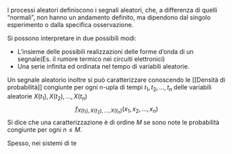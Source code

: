 I processi aleatori definiscono i segnali aleatori, che, a differenza di quelli “normali”, non hanno un andamento definito, ma dipendono dal singolo esperimento o dalla specifica osservazione.

Si possono interpretare in due possibili modi:
- L’insieme delle possibili realizzazioni delle forme d’onda di un segnale(Es. il rumore termico nei circuiti elettronici)
- Una serie infinita ed ordinata nel tempo di variabili aleatorie.

Un segnale aleatorio inoltre si può caratterizzare conoscendo le [[Densità di probabilità]] congiunte per ogni n-upla di tempi $t_{1}, t_{2}, \ldots, t_{n}$ delle variabili aleatorie $X(t_{1}), X(t_{2}), \ldots , X(t_{n})$
$$f_{X(t_{1}), X(t_{2}),\ldots, X(t_{n})}(x_{1},x_{2},\ldots, x_{n})$$
Si dice che una caratterizzazione è di ordine $M$ se sono note le probabilità congiunte per ogni $n\le M$.

Spesso, nei sistemi di te